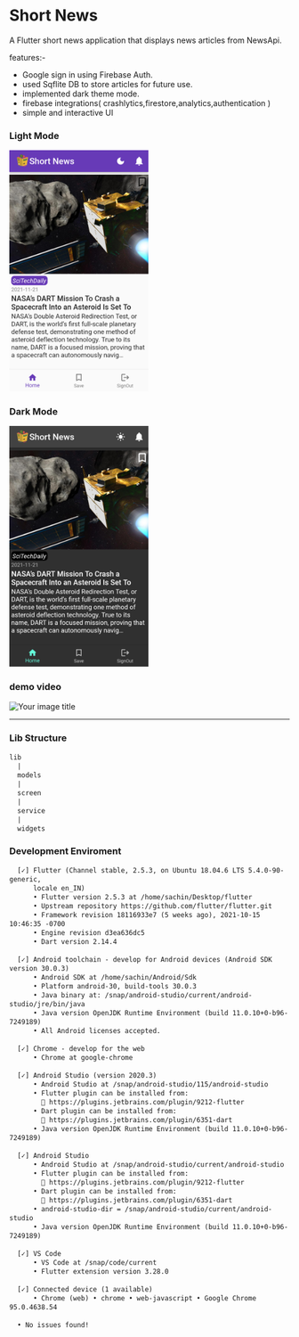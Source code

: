 # Short News

A Flutter short news application that displays news articles from NewsApi.

features:-
- Google sign in using Firebase Auth.
- used Sqflite DB to store articles for future use.
- implemented dark theme mode.
- firebase integrations( crashlytics,firestore,analytics,authentication )
- simple and interactive UI

### Light Mode

<img src="https://github.com/codersachin26/news-app/blob/main/screenshots/Short_News_light-mode.png" alt="Your image title" width="250"/>

### Dark Mode

<img src="https://github.com/codersachin26/news-app/blob/main/screenshots/Short_News_dark-mode.png" alt="Your image title" width="250"/>

### demo video

<img src="https://github.com/codersachin26/news-app/blob/main/screenshots/app_demo_vid.gif" alt="Your image title" width="250"/>

-----------------------------------------------------------------------------------------------------------------------------------------------------------


   


### Lib Structure
    lib
      |
      models
      |
      screen
      |
      service
      |
      widgets
  

### Development Enviroment
      [✓] Flutter (Channel stable, 2.5.3, on Ubuntu 18.04.6 LTS 5.4.0-90-generic,
          locale en_IN)
          • Flutter version 2.5.3 at /home/sachin/Desktop/flutter
          • Upstream repository https://github.com/flutter/flutter.git
          • Framework revision 18116933e7 (5 weeks ago), 2021-10-15 10:46:35 -0700
          • Engine revision d3ea636dc5
          • Dart version 2.14.4

      [✓] Android toolchain - develop for Android devices (Android SDK version 30.0.3)
          • Android SDK at /home/sachin/Android/Sdk
          • Platform android-30, build-tools 30.0.3
          • Java binary at: /snap/android-studio/current/android-studio/jre/bin/java
          • Java version OpenJDK Runtime Environment (build 11.0.10+0-b96-7249189)
          • All Android licenses accepted.

      [✓] Chrome - develop for the web
          • Chrome at google-chrome

      [✓] Android Studio (version 2020.3)
          • Android Studio at /snap/android-studio/115/android-studio
          • Flutter plugin can be installed from:
            🔨 https://plugins.jetbrains.com/plugin/9212-flutter
          • Dart plugin can be installed from:
            🔨 https://plugins.jetbrains.com/plugin/6351-dart
          • Java version OpenJDK Runtime Environment (build 11.0.10+0-b96-7249189)

      [✓] Android Studio
          • Android Studio at /snap/android-studio/current/android-studio
          • Flutter plugin can be installed from:
            🔨 https://plugins.jetbrains.com/plugin/9212-flutter
          • Dart plugin can be installed from:
            🔨 https://plugins.jetbrains.com/plugin/6351-dart
          • android-studio-dir = /snap/android-studio/current/android-studio
          • Java version OpenJDK Runtime Environment (build 11.0.10+0-b96-7249189)

      [✓] VS Code
          • VS Code at /snap/code/current
          • Flutter extension version 3.28.0

      [✓] Connected device (1 available)
          • Chrome (web) • chrome • web-javascript • Google Chrome 95.0.4638.54

      • No issues found!

